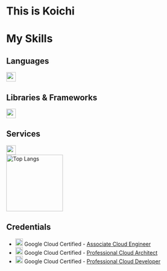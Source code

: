 # This is Koichi

# My Skills

## Languages
<img height="25" src="https://skillicons.dev/icons?i=html,css,js,typescript,swift,java,dart,python,go" /> <br />

## Libraries & Frameworks
<img height="25" src="https://skillicons.dev/icons?i=flutter,angular,react,next,vue,nuxt,tailwind" /> <br />

## Services
<img height="25" src="https://skillicons.dev/icons?i=github,gitlab,jenkins,docker,gcp,firebase,supabase,figma,postman" /> 

<br />

<img alt="Top Langs" height="150px" src="https://github-readme-stats.vercel.app/api/top-langs/?username=tkou15&layout=compact&show_icons=true&theme=dracula" />

## Credentials
- <img height="20" src="https://skillicons.dev/icons?i=gcp" /> Google Cloud Certified - [Associate Cloud Engineer](https://google.accredible.com/334967a4-de96-4a13-9a46-ca0f901e4fb3)
- <img height="20" src="https://skillicons.dev/icons?i=gcp" /> Google Cloud Certified - [Professional Cloud Architect](https://google.accredible.com/8380b048-b3f3-4006-9656-cb56deabb111)
- <img height="20" src="https://skillicons.dev/icons?i=gcp" /> Google Cloud Certified - [Professional Cloud Developer](https://www.credly.com/badges/e00ff046-debf-4728-ab9d-55a3934daef9)
